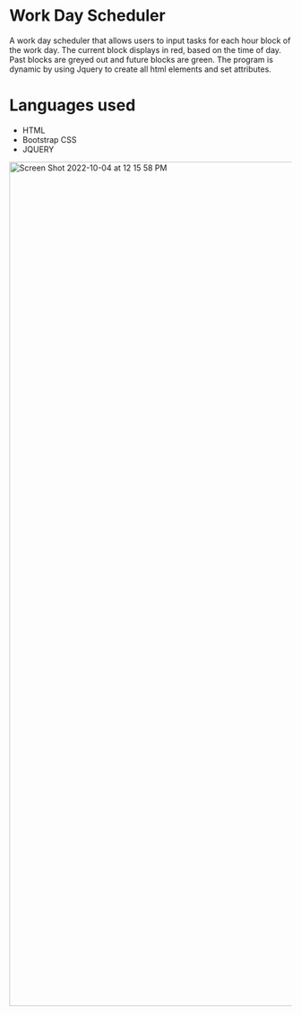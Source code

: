 # Work Day Scheduler

A work day scheduler that allows users to input tasks for each hour block of the work day. The current block displays in red, based on the time of day. Past blocks are greyed out and future blocks are green. The program is dynamic by using Jquery to create all html elements and set attributes. 

# Languages used

* HTML
* Bootstrap CSS
* JQUERY
<img width="1505" alt="Screen Shot 2022-10-04 at 12 15 58 PM" src="https://user-images.githubusercontent.com/51330782/193884276-53e42fbd-115c-4420-b5fc-80cf4e125201.png">
